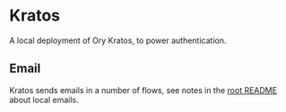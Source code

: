 # Kratos

A local deployment of Ory Kratos, to power authentication.

## Email

Kratos sends emails in a number of flows, see notes in the [root README](../../README.md#email) about local emails.
